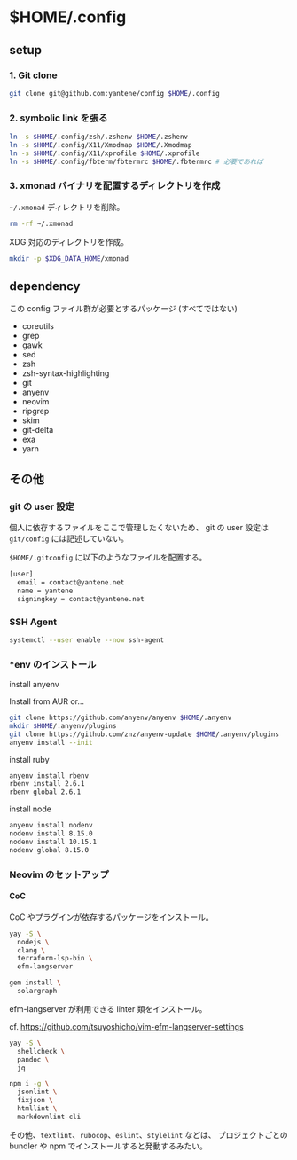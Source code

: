 $HOME/.config
=============

## setup

### 1. Git clone

```bash
git clone git@github.com:yantene/config $HOME/.config
```

### 2. symbolic link を張る

```bash
ln -s $HOME/.config/zsh/.zshenv $HOME/.zshenv
ln -s $HOME/.config/X11/Xmodmap $HOME/.Xmodmap
ln -s $HOME/.config/X11/xprofile $HOME/.xprofile
ln -s $HOME/.config/fbterm/fbtermrc $HOME/.fbtermrc # 必要であれば
```

### 3. xmonad バイナリを配置するディレクトリを作成

`~/.xmonad` ディレクトリを削除。

```bash
rm -rf ~/.xmonad
```

XDG 対応のディレクトリを作成。

```bash
mkdir -p $XDG_DATA_HOME/xmonad
```

## dependency

この config ファイル群が必要とするパッケージ (すべてではない)

- coreutils
- grep
- gawk
- sed
- zsh
- zsh-syntax-highlighting
- git
- anyenv
- neovim
- ripgrep
- skim
- git-delta
- exa
- yarn

## その他

### git の user 設定

個人に依存するファイルをここで管理したくないため、
git の user 設定は `git/config` には記述していない。

`$HOME/.gitconfig` に以下のようなファイルを配置する。

```bash
[user]
  email = contact@yantene.net
  name = yantene
  signingkey = contact@yantene.net
```

### SSH Agent

```bash
systemctl --user enable --now ssh-agent
```

### \*env のインストール

install anyenv

Install from AUR or...

```bash
git clone https://github.com/anyenv/anyenv $HOME/.anyenv
mkdir $HOME/.anyenv/plugins
git clone https://github.com/znz/anyenv-update $HOME/.anyenv/plugins
anyenv install --init
```

install ruby

```bash
anyenv install rbenv
rbenv install 2.6.1
rbenv global 2.6.1
```

install node

```bash
anyenv install nodenv
nodenv install 8.15.0
nodenv install 10.15.1
nodenv global 8.15.0
```

### Neovim のセットアップ

#### CoC

CoC やプラグインが依存するパッケージをインストール。

```bash
yay -S \
  nodejs \
  clang \
  terraform-lsp-bin \
  efm-langserver

gem install \
  solargraph
```

efm-langserver が利用できる linter 類をインストール。

cf. https://github.com/tsuyoshicho/vim-efm-langserver-settings

```bash
yay -S \
  shellcheck \
  pandoc \
  jq

npm i -g \
  jsonlint \
  fixjson \
  htmllint \
  markdownlint-cli
```

その他、`textlint`、`rubocop`、`eslint`、`stylelint` などは、
プロジェクトごとの bundler や npm でインストールすると発動するみたい。
